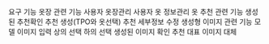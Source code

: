 요구 기능
옷장 관련 기능
  사용자 옷장관리
  사용자 옷 정보관리
옷 추천 관련 기능
  생성된 추천확인
  추천 생성(TPO와 옷선택)
  추천 세부정보 수정
생성형 이미지 관련 기능
  모델 이미지 입력
  상의 선택
  하의 선택
  생성된 이미지 확인
    추천 대표 이미지 대체
